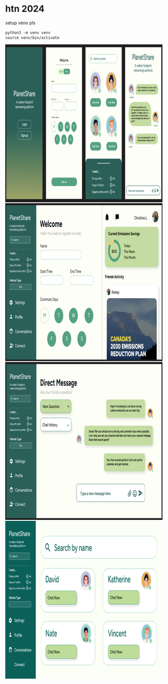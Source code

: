 # htn 2024

setup venv pls

```
python3 -m venv venv
source venv/bin/activate
```

<img src="./mobile_figma.png" alt="image" width="500" height="500">

<img src="./image.png" alt="image" width="500" height="500">

<img src="./image1.png" alt="image" width="500" height="500">

<img src="./image2.png" alt="image" width="500" height="500">


